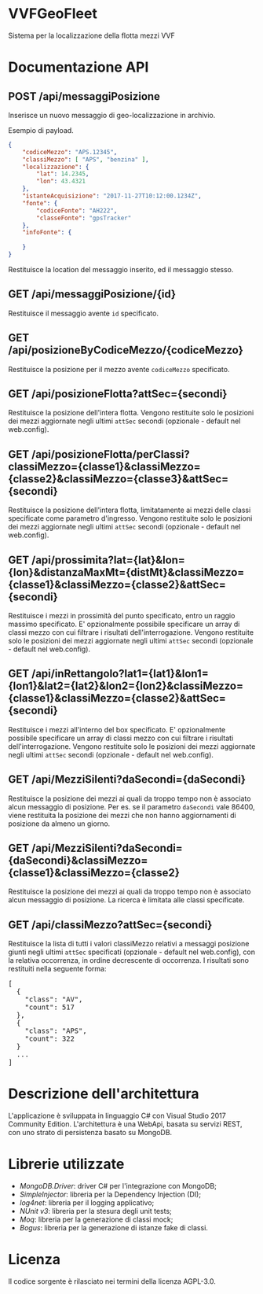 # VVFGeoFleet
Sistema per la localizzazione della flotta mezzi VVF

# Documentazione API

## POST /api/messaggiPosizione
Inserisce un nuovo messaggio di geo-localizzazione in archivio.

Esempio di payload.

```json
{
    "codiceMezzo": "APS.12345",
    "classiMezzo": [ "APS", "benzina" ],
    "localizzazione": {
        "lat": 14.2345,
        "lon": 43.4321
    },
    "istanteAcquisizione": "2017-11-27T10:12:00.1234Z",
    "fonte": {
        "codiceFonte": "AH222",
        "classeFonte": "gpsTracker"
    },
    "infoFonte": {
      
    }
}
```
Restituisce la location del messaggio inserito, ed il messaggio stesso.

## GET /api/messaggiPosizione/{id}
Restituisce il messaggio avente `id` specificato.

## GET /api/posizioneByCodiceMezzo/{codiceMezzo}
Restituisce la posizione per il mezzo avente `codiceMezzo` specificato.

## GET /api/posizioneFlotta?attSec={secondi}
Restituisce la posizione dell'intera flotta.
Vengono restituite solo le posizioni dei mezzi aggiornate negli ultimi `attSec` secondi (opzionale - default nel web.config).

## GET /api/posizioneFlotta/perClassi?classiMezzo={classe1}&classiMezzo={classe2}&classiMezzo={classe3}&attSec={secondi}
Restituisce la posizione dell'intera flotta, limitatamente ai mezzi delle classi specificate come parametro d'ingresso.
Vengono restituite solo le posizioni dei mezzi aggiornate negli ultimi `attSec` secondi (opzionale - default nel web.config).

## GET /api/prossimita?lat={lat}&lon={lon}&distanzaMaxMt={distMt}&classiMezzo={classe1}&classiMezzo={classe2}&attSec={secondi}
Restituisce i mezzi in prossimità del punto specificato, entro un raggio massimo specificato. E' opzionalmente possibile specificare un array di classi mezzo con cui filtrare i risultati dell'interrogazione.
Vengono restituite solo le posizioni dei mezzi aggiornate negli ultimi `attSec` secondi (opzionale - default nel web.config).

## GET /api/inRettangolo?lat1={lat1}&lon1={lon1}&lat2={lat2}&lon2={lon2}&classiMezzo={classe1}&classiMezzo={classe2}&attSec={secondi}
Restituisce i mezzi all'interno del box specificato. E' opzionalmente possibile specificare un array di classi mezzo con cui filtrare i risultati dell'interrogazione.
Vengono restituite solo le posizioni dei mezzi aggiornate negli ultimi `attSec` secondi (opzionale - default nel web.config).

## GET /api/MezziSilenti?daSecondi={daSecondi}
Restituisce la posizione dei mezzi ai quali da troppo tempo non è associato alcun messaggio di posizione. Per es. se il parametro `daSecondi` vale 86400, viene restituita la posizione dei mezzi che non hanno aggiornamenti di posizione da almeno un giorno.

## GET /api/MezziSilenti?daSecondi={daSecondi}&classiMezzo={classe1}&classiMezzo={classe2}
Restituisce la posizione dei mezzi ai quali da troppo tempo non è associato alcun messaggio di posizione. La ricerca è limitata alle classi specificate.

## GET /api/classiMezzo?attSec={secondi}
Restituisce la lista di tutti i valori classiMezzo relativi a messaggi posizione giunti negli ultimi `attSec` specificati (opzionale - default nel web.config), con la relativa occorrenza, in ordine decrescente di occorrenza. I risultati sono restituiti nella seguente forma:

<pre>
[
  {
    "class": "AV",
    "count": 517
  },
  {
    "class": "APS",
    "count": 322
  }
  ...
]
</pre>

# Descrizione dell'architettura
L'applicazione è sviluppata in linguaggio C# con Visual Studio 2017 Community Edition. L'architettura è una WebApi, basata su servizi REST, con uno strato di persistenza basato su MongoDB.

# Librerie utilizzate

- *MongoDB.Driver*: driver C# per l'integrazione con MongoDB;
- *SimpleInjector*: libreria per la Dependency Injection (DI);
- *log4net*: libreria per il logging applicativo;
- *NUnit v3*: libreria per la stesura degli unit tests;
- *Moq*: libreria per la generazione di classi mock;
- *Bogus*: libreria per la generazione di istanze fake di classi.

# Licenza
Il codice sorgente è rilasciato nei termini della licenza AGPL-3.0.
